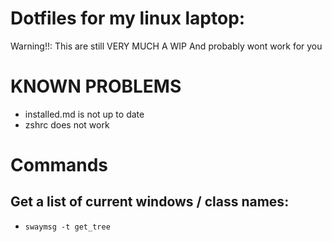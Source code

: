 # Dotfiles for my linux laptop:
Warning!!: This are still VERY MUCH A WIP
And probably wont work for you

# KNOWN PROBLEMS
- installed.md is not up to date
- zshrc does not work

# Commands
## Get a list of current windows / class names:
- `swaymsg -t get_tree`
